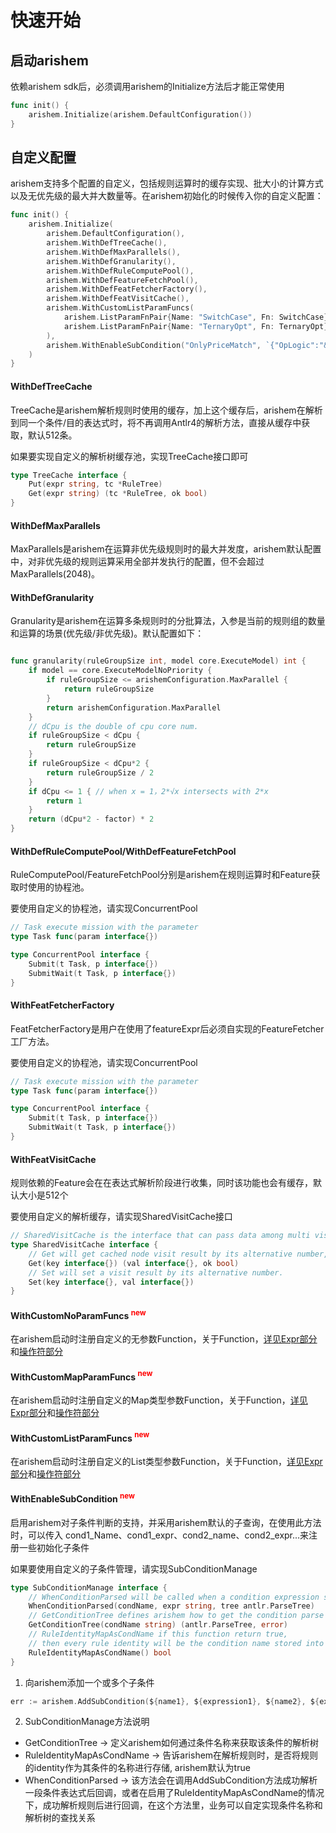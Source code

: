 # 快速开始

## 启动arishem

依赖arishem sdk后，必须调用arishem的Initialize方法后才能正常使用
```go
func init() {
    arishem.Initialize(arishem.DefaultConfiguration())
}
```

## 自定义配置
arishem支持多个配置的自定义，包括规则运算时的缓存实现、批大小的计算方式以及无优先级的最大并大数量等。在arishem初始化的时候传入你的自定义配置：

```go
func init() {
    arishem.Initialize(
        arishem.DefaultConfiguration(),
        arishem.WithDefTreeCache(),
        arishem.WithDefMaxParallels(),
        arishem.WithDefGranularity(),
        arishem.WithDefRuleComputePool(),
        arishem.WithDefFeatureFetchPool(),
        arishem.WithDefFeatFetcherFactory(),
        arishem.WithDefFeatVisitCache(),
        arishem.WithCustomListParamFuncs(
            arishem.ListParamFnPair{Name: "SwitchCase", Fn: SwitchCase},
            arishem.ListParamFnPair{Name: "TernaryOpt", Fn: TernaryOpt},
        ),
        arishem.WithEnableSubCondition("OnlyPriceMatch", `{"OpLogic":"&&","Conditions":[{"Operator":">","Lhs":{"VarExpr":"price"},"Rhs":{"Const":{"NumConst":10}}}]}`),
    )
}
```

#### WithDefTreeCache

TreeCache是arishem解析规则时使用的缓存，加上这个缓存后，arishem在解析到同一个条件/目的表达式时，将不再调用Antlr4的解析方法，直接从缓存中获取，默认512条。

如果要实现自定义的解析树缓存池，实现TreeCache接口即可
```go
type TreeCache interface {
    Put(expr string, tc *RuleTree)
    Get(expr string) (tc *RuleTree, ok bool)
}
```

#### WithDefMaxParallels

MaxParallels是arishem在运算非优先级规则时的最大并发度，arishem默认配置中，对非优先级的规则运算采用全部并发执行的配置，但不会超过MaxParallels(2048)。

#### WithDefGranularity

Granularity是arishem在运算多条规则时的分批算法，入参是当前的规则组的数量和运算的场景(优先级/非优先级)。默认配置如下：

```go

func granularity(ruleGroupSize int, model core.ExecuteModel) int {
    if model == core.ExecuteModelNoPriority {
        if ruleGroupSize <= arishemConfiguration.MaxParallel {
            return ruleGroupSize
        }
        return arishemConfiguration.MaxParallel
    }
    // dCpu is the double of cpu core num.
    if ruleGroupSize < dCpu {
        return ruleGroupSize
    }
    if ruleGroupSize < dCpu*2 {
        return ruleGroupSize / 2
    }
    if dCpu <= 1 { // when x = 1，2*√x intersects with 2*x
        return 1
    }
    return (dCpu*2 - factor) * 2
}
```

#### WithDefRuleComputePool/WithDefFeatureFetchPool

RuleComputePool/FeatureFetchPool分别是arishem在规则运算时和Feature获取时使用的协程池。

要使用自定义的协程池，请实现ConcurrentPool
```go
// Task execute mission with the parameter
type Task func(param interface{})

type ConcurrentPool interface {
    Submit(t Task, p interface{})
    SubmitWait(t Task, p interface{})
}
```

#### WithFeatFetcherFactory

FeatFetcherFactory是用户在使用了featureExpr后必须自实现的FeatureFetcher工厂方法。

要使用自定义的协程池，请实现ConcurrentPool
```go
// Task execute mission with the parameter
type Task func(param interface{})

type ConcurrentPool interface {
    Submit(t Task, p interface{})
    SubmitWait(t Task, p interface{})
}
```

#### WithFeatVisitCache
规则依赖的Feature会在在表达式解析阶段进行收集，同时该功能也会有缓存，默认大小是512个

要使用自定义的解析缓存，请实现SharedVisitCache接口
```go
// SharedVisitCache is the interface that can pass data among multi visitors.
type SharedVisitCache interface {
    // Get will get cached node visit result by its alternative number, Set and Get must concurrent safe.
    Get(key interface{}) (val interface{}, ok bool)
    // Set will set a visit result by its alternative number.
    Set(key interface{}, val interface{})
}
```

#### WithCustomNoParamFuncs <font color="red"><sup>new</sup></font>
在arishem启动时注册自定义的无参数Function，关于Function，[详见Expr部分](EXPR_zh.md)和[操作符部分](OPERATOR_FUNC_zh.md)
 
#### WithCustomMapParamFuncs <font color="red"><sup>new</sup></font>
在arishem启动时注册自定义的Map类型参数Function，关于Function，[详见Expr部分](EXPR_zh.md)和[操作符部分](OPERATOR_FUNC_zh.md)
 
#### WithCustomListParamFuncs <font color="red"><sup>new</sup></font>
在arishem启动时注册自定义的List类型参数Function，关于Function，[详见Expr部分](EXPR_zh.md)和[操作符部分](OPERATOR_FUNC_zh.md)

#### WithEnableSubCondition <font color="red"><sup>new</sup></font>
启用arishem对子条件判断的支持，并采用arishem默认的子查询，在使用此方法时，可以传入 cond1_Name、cond1_expr、cond2_name、cond2_expr...来注册一些初始化子条件

如果要使用自定义的子条件管理，请实现SubConditionManage
```go
type SubConditionManage interface {
	// WhenConditionParsed will be called when a condition expression successfully parsed
	WhenConditionParsed(condName, expr string, tree antlr.ParseTree)
	// GetConditionTree defines arishem how to get the condition parse tree by the condition name/key
	GetConditionTree(condName string) (antlr.ParseTree, error)
	// RuleIdentityMapAsCondName if this function return true,
	// then every rule identity will be the condition name stored into cache when parse rule or condition
	RuleIdentityMapAsCondName() bool
}
```
1. 向arishem添加一个或多个子条件
```go
err := arishem.AddSubCondition(${name1}, ${expression1}, ${name2}, ${expression2} ...)
```
2. SubConditionManage方法说明
- GetConditionTree -> 定义arishem如何通过条件名称来获取该条件的解析树
- RuleIdentityMapAsCondName -> 告诉arishem在解析规则时，是否将规则的identity作为其条件的名称进行存储, arishem默认为true
- WhenConditionParsed -> 该方法会在调用AddSubCondition方法成功解析一段条件表达式后回调，或者在启用了RuleIdentityMapAsCondName的情况下，成功解析规则后进行回调，在这个方法里，业务可以自定实现条件名称和解析树的查找关系